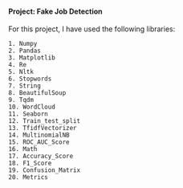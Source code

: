 #### Project: Fake Job Detection

For this project, I have used the following libraries:

	1. Numpy
	2. Pandas
	3. Matplotlib
	4. Re
	5. Nltk
	6. Stopwords
	7. String
	8. BeautifulSoup
	9. Tqdm
	10. WordCloud
	11. Seaborn
	12. Train_test_split
	13. TfidfVectorizer
	14. MultinomialNB
	15. ROC_AUC_Score
	16. Math
	17. Accuracy_Score
	18. F1_Score
	19. Confusion_Matrix
	20. Metrics
